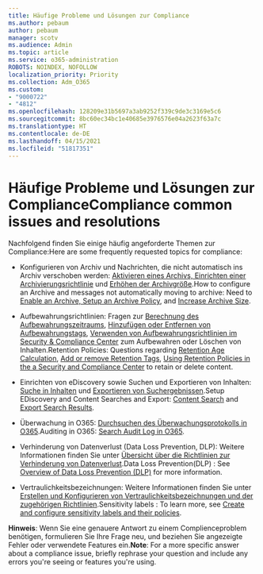 ```yaml
---
title: Häufige Probleme und Lösungen zur Compliance
ms.author: pebaum
author: pebaum
manager: scotv
ms.audience: Admin
ms.topic: article
ms.service: o365-administration
ROBOTS: NOINDEX, NOFOLLOW
localization_priority: Priority
ms.collection: Adm_O365
ms.custom:
- "9000722"
- "4812"
ms.openlocfilehash: 128209e31b5697a3ab9252f339c9de3c3169e5c6
ms.sourcegitcommit: 8bc60ec34bc1e40685e3976576e04a2623f63a7c
ms.translationtype: HT
ms.contentlocale: de-DE
ms.lasthandoff: 04/15/2021
ms.locfileid: "51817351"
---
```

# <a name="compliance-common-issues-and-resolutions"></a><span data-ttu-id="df78b-102">Häufige Probleme und Lösungen zur Compliance</span><span class="sxs-lookup"><span data-stu-id="df78b-102">Compliance common issues and resolutions</span></span>

<span data-ttu-id="df78b-103">Nachfolgend finden Sie einige häufig angeforderte Themen zur Compliance:</span><span class="sxs-lookup"><span data-stu-id="df78b-103">Here are some frequently requested topics for compliance:</span></span>

- <span data-ttu-id="df78b-104">Konfigurieren von Archiv und Nachrichten, die nicht automatisch ins Archiv verschoben werden: [Aktivieren eines Archivs, Einrichten einer Archivierungsrichtlinie](https://docs.microsoft.com/microsoft-365/compliance/enable-archive-mailboxes?view=o365-worldwide) und [Erhöhen der Archivgröße](https://docs.microsoft.com/microsoft-365/compliance/enable-unlimited-archiving?view=o365-worldwide).</span><span class="sxs-lookup"><span data-stu-id="df78b-104">How to configure an Archive and messages not automatically moving to archive: Need to [Enable an Archive, Setup an Archive Policy](https://docs.microsoft.com/microsoft-365/compliance/enable-archive-mailboxes?view=o365-worldwide), and [Increase Archive Size](https://docs.microsoft.com/microsoft-365/compliance/enable-unlimited-archiving?view=o365-worldwide).</span></span>

- <span data-ttu-id="df78b-105">Aufbewahrungsrichtlinien: Fragen zur [Berechnung des Aufbewahrungszeitraums](https://docs.microsoft.com/exchange/security-and-compliance/messaging-records-management/retention-age), [Hinzufügen oder Entfernen von Aufbewahrungstags](https://docs.microsoft.com/exchange/security-and-compliance/messaging-records-management/add-or-remove-retention-tags), [Verwenden von Aufbewahrungsrichtlinien im Security & Compliance Center](https://docs.microsoft.com/microsoft-365/compliance/retention-policies?view=o365-worldwide) zum Aufbewahren oder Löschen von Inhalten.</span><span class="sxs-lookup"><span data-stu-id="df78b-105">Retention Policies: Questions regarding [Retention Age Calculation](https://docs.microsoft.com/exchange/security-and-compliance/messaging-records-management/retention-age), [Add or remove Retention Tags](https://docs.microsoft.com/exchange/security-and-compliance/messaging-records-management/add-or-remove-retention-tags), [Using Retention Policies in the a Security and Compliance Center](https://docs.microsoft.com/microsoft-365/compliance/retention-policies?view=o365-worldwide) to retain or delete content.</span></span>

- <span data-ttu-id="df78b-106">Einrichten von eDiscovery sowie Suchen und Exportieren von Inhalten: [Suche in Inhalten](https://docs.microsoft.com/microsoft-365/compliance/search-for-content?view=o365-worldwide) und [Exportieren von Suchergebnissen](https://docs.microsoft.com/microsoft-365/compliance/export-search-results?view=o365-worldwide).</span><span class="sxs-lookup"><span data-stu-id="df78b-106">Setup EDiscovery and Content Searches and Export: [Content Search](https://docs.microsoft.com/microsoft-365/compliance/search-for-content?view=o365-worldwide) and [Export Search Results](https://docs.microsoft.com/microsoft-365/compliance/export-search-results?view=o365-worldwide).</span></span>

- <span data-ttu-id="df78b-107">Überwachung in O365: [Durchsuchen des Überwachungsprotokolls in O365](https://docs.microsoft.com/microsoft-365/compliance/search-the-audit-log-in-security-and-compliance?view=o365-worldwide).</span><span class="sxs-lookup"><span data-stu-id="df78b-107">Auditing in O365: [Search Audit Log in O365](https://docs.microsoft.com/microsoft-365/compliance/search-the-audit-log-in-security-and-compliance?view=o365-worldwide).</span></span>

- <span data-ttu-id="df78b-108">Verhinderung von Datenverlust (Data Loss Prevention, DLP): Weitere Informationen finden Sie unter [Übersicht über die Richtlinien zur Verhinderung von Datenverlust](https://docs.microsoft.com/microsoft-365/compliance/data-loss-prevention-policies?view=o365-worldwide).</span><span class="sxs-lookup"><span data-stu-id="df78b-108">Data Loss Prevention(DLP) : See [Overview of Data Loss Prevention (DLP)](https://docs.microsoft.com/microsoft-365/compliance/data-loss-prevention-policies?view=o365-worldwide) for more information.</span></span>
 
- <span data-ttu-id="df78b-109">Vertraulichkeitsbezeichnungen: Weitere Informationen finden Sie unter [Erstellen und Konfigurieren von Vertraulichkeitsbezeichnungen und der zugehörigen Richtlinien](https://docs.microsoft.com/microsoft-365/compliance/create-sensitivity-labels).</span><span class="sxs-lookup"><span data-stu-id="df78b-109">Sensitivity labels : To learn more, see [Create and configure sensitivity labels and their policies](https://docs.microsoft.com/microsoft-365/compliance/create-sensitivity-labels).</span></span>

<span data-ttu-id="df78b-110">**Hinweis**: Wenn Sie eine genauere Antwort zu einem Complienceproblem benötigen, formulieren Sie Ihre Frage neu, und beziehen Sie angezeigte Fehler oder verwendete Features ein.</span><span class="sxs-lookup"><span data-stu-id="df78b-110">**Note**: For a more specific answer about a compliance issue, briefly rephrase your question and include any errors you're seeing or features you're using.</span></span>
